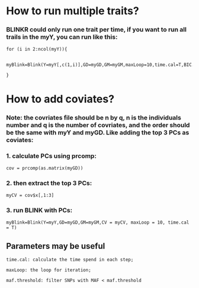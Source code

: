 # How to run multiple traits?
### BLINKR could only run one trait per time, if you want to run all trails in the myY, you can run like this:
    for (i in 2:ncol(myY)){

      myBlink=Blink(Y=myY[,c(1,i)],GD=myGD,GM=myGM,maxLoop=10,time.cal=T,BIC.method="naive")
  
    }

# How to add coviates?
### Note: the covriates file should be n by q, n is the individuals number and q is the number of covriates, and the order should be the same with myY and myGD. Like adding the top 3 PCs as coviates:
### 1. calculate PCs using prcomp:
    cov = prcomp(as.matrix(myGD))
### 2. then extract the top 3 PCs:
    myCV = cov$x[,1:3]
### 3. run BLINK with PCs:
    myBlink=Blink(Y=myY,GD=myGD,GM=myGM,CV = myCV, maxLoop = 10, time.cal = T)
    
## Parameters may be useful
    time.cal: calculate the time spend in each step;

    maxLoop: the loop for iteration;

    maf.threshold: filter SNPs with MAF < maf.threshold
